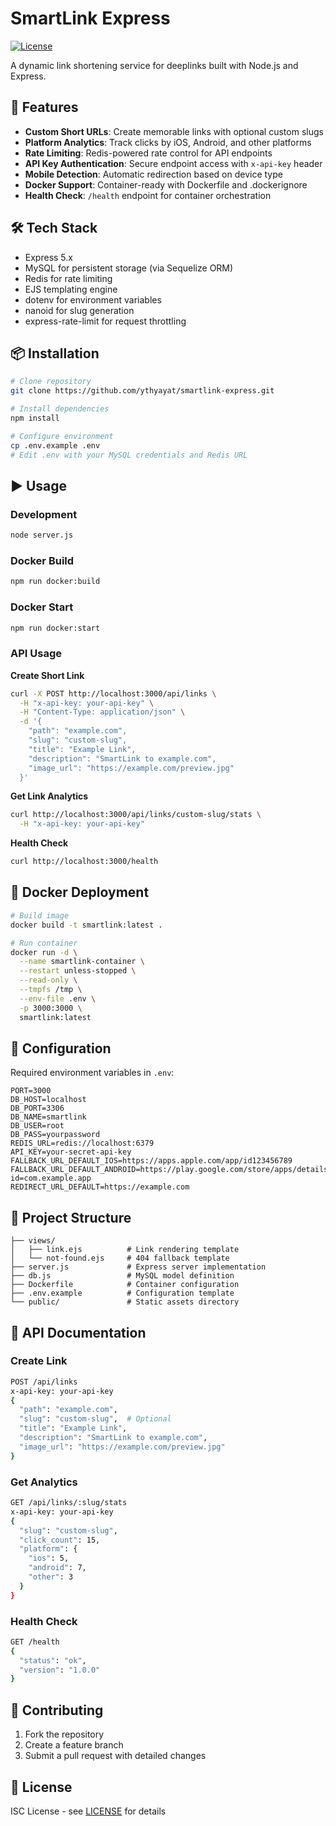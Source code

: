 # SmartLink Express

[![License](https://img.shields.io/badge/license-ISC-blue)](https://opensource.org/licenses/ISC)

A dynamic link shortening service for deeplinks built with Node.js and Express.

## 🚀 Features

- **Custom Short URLs**: Create memorable links with optional custom slugs
- **Platform Analytics**: Track clicks by iOS, Android, and other platforms
- **Rate Limiting**: Redis-powered rate control for API endpoints
- **API Key Authentication**: Secure endpoint access with `x-api-key` header
- **Mobile Detection**: Automatic redirection based on device type
- **Docker Support**: Container-ready with Dockerfile and .dockerignore
- **Health Check**: `/health` endpoint for container orchestration

## 🛠️ Tech Stack

- Express 5.x
- MySQL for persistent storage (via Sequelize ORM)
- Redis for rate limiting
- EJS templating engine
- dotenv for environment variables
- nanoid for slug generation
- express-rate-limit for request throttling

## 📦 Installation

```bash
# Clone repository
git clone https://github.com/ythyayat/smartlink-express.git

# Install dependencies
npm install

# Configure environment
cp .env.example .env
# Edit .env with your MySQL credentials and Redis URL
```

## ▶️ Usage

### Development
```bash
node server.js
```

### Docker Build
```bash
npm run docker:build
```

### Docker Start
```bash
npm run docker:start
```

### API Usage

**Create Short Link**
```bash
curl -X POST http://localhost:3000/api/links \
  -H "x-api-key: your-api-key" \
  -H "Content-Type: application/json" \
  -d '{
    "path": "example.com",
    "slug": "custom-slug",
    "title": "Example Link",
    "description": "SmartLink to example.com",
    "image_url": "https://example.com/preview.jpg"
  }'
```

**Get Link Analytics**
```bash
curl http://localhost:3000/api/links/custom-slug/stats \
  -H "x-api-key: your-api-key"
```

**Health Check**
```bash
curl http://localhost:3000/health
```

## 🧪 Docker Deployment

```bash
# Build image
docker build -t smartlink:latest .

# Run container
docker run -d \
  --name smartlink-container \
  --restart unless-stopped \
  --read-only \
  --tmpfs /tmp \
  --env-file .env \
  -p 3000:3000 \
  smartlink:latest
```

## 📄 Configuration

Required environment variables in `.env`:
```env
PORT=3000
DB_HOST=localhost
DB_PORT=3306
DB_NAME=smartlink
DB_USER=root
DB_PASS=yourpassword
REDIS_URL=redis://localhost:6379
API_KEY=your-secret-api-key
FALLBACK_URL_DEFAULT_IOS=https://apps.apple.com/app/id123456789
FALLBACK_URL_DEFAULT_ANDROID=https://play.google.com/store/apps/details?id=com.example.app
REDIRECT_URL_DEFAULT=https://example.com
```

## 📁 Project Structure

```
├── views/
│   ├── link.ejs          # Link rendering template
│   └── not-found.ejs     # 404 fallback template
├── server.js             # Express server implementation
├── db.js                 # MySQL model definition
├── Dockerfile            # Container configuration
├── .env.example          # Configuration template
└── public/               # Static assets directory
```

## 🔗 API Documentation

### Create Link
```bash
POST /api/links
x-api-key: your-api-key
{
  "path": "example.com",
  "slug": "custom-slug",  # Optional
  "title": "Example Link",
  "description": "SmartLink to example.com",
  "image_url": "https://example.com/preview.jpg"
}
```

### Get Analytics
```bash
GET /api/links/:slug/stats
x-api-key: your-api-key
{
  "slug": "custom-slug",
  "click_count": 15,
  "platform": {
    "ios": 5,
    "android": 7,
    "other": 3
  }
}
```

### Health Check
```bash
GET /health
{
  "status": "ok",
  "version": "1.0.0"
}
```

## 🤝 Contributing

1. Fork the repository
2. Create a feature branch
3. Submit a pull request with detailed changes

## 📜 License

ISC License - see [LICENSE](LICENSE) for details